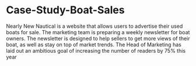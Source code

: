# Case-Study-Boat-Sales
Nearly New Nautical is a website that allows users to advertise their used boats for sale. The marketing team is preparing a weekly newsletter for boat owners. The newsletter is designed to help sellers to get more views of their boat, as well as stay on top of market trends. The Head of Marketing has laid out an ambitious goal of increasing the number of readers by 75% this year
